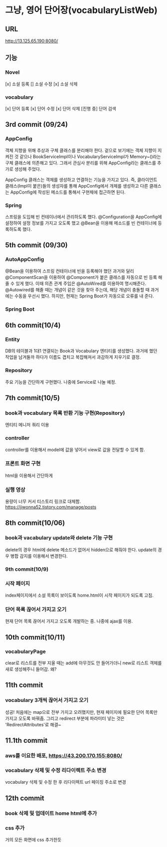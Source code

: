 # 그냥, 영어 단어장(vocabularyListWeb)
## URL
http://13.125.65.190:8080/
## 기능
### Novel
[x] 소설 등록
[] 소설 수정
[x] 소설 삭제
### vocabulary
[x] 단어 등록
[x] 단어 수정
[x] 단어 삭제
[진행 중] 단어 검색

### 
## 3rd commit (09/24)
### AppConfig
객체 지향을 위해 추상과 구체 클래스를 분리해야 한다. 겉으로 보기에는 객체 지향이 지켜진 것 같으나 BookServiceImpl이나 VocabularyServiceImpl가 Memory~()라는 구체 클래스에 의존해고 있다. 그래서 관심사 분리를 위해 AppConfig라는 클래스를 추가로 생성해 주었다.

AppConfig 클래스는 객체를 생성하고 연결하는 기능을 가지고 있다. 즉, 클라이언트 클래스(Impl이 붙은)들의 생성자를 통해 AppConfig에서 개체를 생성하고 다른 클래스는 AppConfig에 작성된 메소드를 통해서 구현체에 접근하면 된다.

### Spring
스프링을 도입해 빈 컨테이너에서 관리하도록 했다. @Configuration을 AppConfig에 설정하여 설정 정보를 가지고 오도록 했고 @Bean을 이용해 메소드를 빈 컨테이너에 등록하도록 했다.
## 5th commit (09/30)
### AutoAppConfig
@Bean을 이용하여 스프링 컨테이너에 빈을 등록해야 했던 과거와 달리 @ComponentScan을 이용하여 @Component가 붙은 클래스를 자동으로 빈 등록 해줄 수 있게 했다. 이때 의존 관계 주입은 @AutoWired를 이용하여 명시해준다. @Autowired를 해줄 때는 개념이 같은 것을 찾아 주는데, 해당 개념이 충돌할 때 과거에는 수동을 우선시 했다. 하지만, 현재는 Spring Boot가 자동으로 오류를 내 준다. 

### Spring Boot
## 6th commit(10/4)
### Entity
DB의 테이블과 1대1 연결되는 Book과 Vocabulary 엔티티를 생성했다. 과거에 했던 작업을 남겨둘까 하다가 이름도 겹치고 복잡해져서 과감하게 지우기로 결정.
### Repository
주요 기능을 간단하게 구현했다. 나중에 Service로 나눌 예정.

## 7th commit(10/5)
### book과 vocabulary 목록 반환 기능 구현(Repository)
엔티티 메니저 쿼리 이용
### controller
controller를 이용해서 model에 값을 넣어서 view로 값을 전달할 수 있게 함.
### 프론트 화면 구현
html을 이용해서 간단하게
### 실행 영상
용량이 너무 커서 티스토리 링크로 대체함.
https://jiwonna52.tistory.com/manage/posts

## 8th commit(10/06)
### book과 vacabulary update와 delete 기능 구현
delete의 경우 html에 delete 메소드가 없어서 hidden으로 해줘야 한다.
update의 경우 병합 감지를 이용해서 변경한다.

### 9th commit(10/9)
### 시작 페이지
index페이지에서 소설 목록이 보이도록 home.html이 시작 페이지가 되도록 고침.
### 단어 목록 끊어서 가지고 오기
현재 단어 목록 끊어서 가지고 오도록 개발하는 중. 나중에 ajax를 이용.

## 10th commit(10/11)
### vocabularyPage
clear로 리스트를 전부 지울 때는 add에 아무것도 안 들어가더니 new로 리스트 객체를 새로 생성해주니 들어감. 왜?

## 11th commit
### vocabulary 3개씩 끊어서 가지고 오기
성공! 처음에는 map으로 전부 가지고 오려했지만, 현재 페이지에 필요한 단어 목록만 가지고 오도록 바꿔줌. 그리고 redirect 부분에 파라미터 넣는 것은 'RedirectAttributes'로 해결~
## 11.1th commit
### aws를 이요한 배포, https://43.200.170.155:8080/
### vocabulary 삭제 및 수정 리다이렉트 주소 변경
vocabulary 삭제 및 수정 한 후 리다이렉트 url 페이징 주소로 변경

## 12th commit
### book 삭제 및 업데이트 home html에 추가
### css 추가
거의 모든 화면에 css 추가한듯
